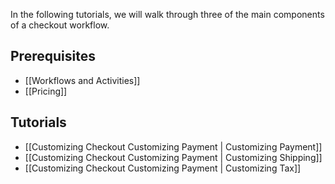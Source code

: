 In the following tutorials, we will walk through three of the main components of a checkout workflow.

## Prerequisites

- [[Workflows and Activities]]
- [[Pricing]]

## Tutorials

- [[Customizing Checkout Customizing Payment | Customizing Payment]]
- [[Customizing Checkout Customizing Payment | Customizing Shipping]]
- [[Customizing Checkout Customizing Payment | Customizing Tax]]